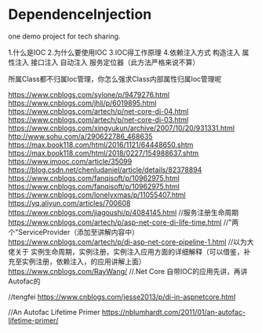 # DependenceInjection
one demo project for tech sharing.

1.什么是IOC
2.为什么要使用IOC
3.IOC得工作原理
4.依赖注入方式
构造注入
属性注入
接口注入
自动注入
服务定位器（此方法严格来说不算）


所属Class都不归属Ioc管理，你怎么强求Class内部属性归属Ioc管理呢

https://www.cnblogs.com/sylone/p/9479276.html
https://www.cnblogs.com/jhli/p/6019895.html
https://www.cnblogs.com/artech/p/net-core-di-04.html
https://www.cnblogs.com/artech/p/net-core-di-03.html
https://www.cnblogs.com/xingyukun/archive/2007/10/20/931331.html
http://www.sohu.com/a/290622786_468635
https://max.book118.com/html/2016/1121/64448650.shtm
https://max.book118.com/html/2018/0227/154988637.shtm
https://www.imooc.com/article/35099
https://blog.csdn.net/chenludaniel/article/details/82378894
https://www.cnblogs.com/fanqisoft/p/10962975.html
https://www.cnblogs.com/fanqisoft/p/10962975.html
https://www.cnblogs.com/lonelyxmas/p/11055407.html
https://yq.aliyun.com/articles/700608
https://www.cnblogs.com/jiagoushi/p/4084145.html
//服务注册生命周期
https://www.cnblogs.com/artech/p/asp-net-core-di-life-time.html
//"两个"ServiceProvider（添加至讲解内容中）
https://www.cnblogs.com/artech/p/di-asp-net-core-pipeline-1.html
//以为大佬关于 实例生命周期，实例注册，实例注入应用方面的详细解释（可以借鉴，补充至实例注册，依赖注入，的应用讲解上面）
https://www.cnblogs.com/RayWang/
//.Net Core 自带IOC的应用先讲，再讲Autofac的

//tengfei
https://www.cnblogs.com/jesse2013/p/di-in-aspnetcore.html

//An Autofac Lifetime Primer
https://nblumhardt.com/2011/01/an-autofac-lifetime-primer/
